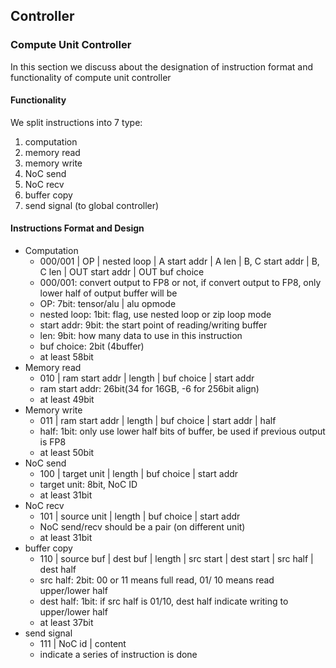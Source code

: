 ## Controller

### Compute Unit Controller

In this section we discuss about the designation of instruction format and functionality of compute unit controller

#### Functionality

We split instructions into 7 type:

1. computation
2. memory read
3. memory write
4. NoC send
5. NoC recv
6. buffer copy
7. send signal (to global controller)

#### Instructions Format and Design

* Computation
  * 000/001 | OP | nested loop | A start addr | A len | B, C start addr | B, C len | OUT start addr | OUT buf choice
  * 000/001: convert output to FP8 or not, if convert output to FP8, only lower half of output buffer will be
  * OP: 7bit: tensor/alu | alu opmode
  * nested loop: 1bit: flag, use nested loop or zip loop mode
  * start addr: 9bit: the start point of reading/writing buffer
  * len: 9bit: how many data to use in this instruction
  * buf choice: 2bit (4buffer)
  * at least 58bit
* Memory read
  * 010 | ram start addr | length | buf choice | start addr
  * ram start addr: 26bit(34 for 16GB, -6 for 256bit align)
  * at least 49bit
* Memory write
  * 011 | ram start addr | length | buf choice | start addr | half
  * half: 1bit: only use lower half bits of buffer, be used if previous output is FP8
  * at least 50bit
* NoC send
  * 100 | target unit | length | buf choice | start addr
  * target unit: 8bit, NoC ID
  * at least 31bit
* NoC recv
  * 101 | source unit | length | buf choice | start addr
  * NoC send/recv should be a pair (on different unit)
  * at least 31bit
* buffer copy
  * 110 | source buf | dest buf | length | src start | dest start | src half | dest half
  * src half: 2bit: 00 or 11 means full read, 01/ 10 means read upper/lower half
  * dest half: 1bit: if src half is 01/10, dest half indicate writing to upper/lower half
  * at least 37bit
* send signal
  * 111 | NoC id | content
  * indicate a series of instruction is done
